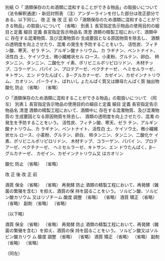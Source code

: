 別紙
○「
酒類保存のため酒類に混和することができる物品」の取扱いについて（法令解釈通達）・新旧対照表
（注）アンダーラインを付した部分は改正部分である。以下同じ。
改 正 後 改 正 前
○「酒類保存のため酒類に混和することができる物品」の取扱いについて
（省略）
別表１ 長官指定告示物品の使用目的の細目と定義
細目 定義 長官指定告示物品名
清澄
酒類の精製工程において、酒類中に
存在する混濁物質、及び混濁物質の
生成要因となる原因物質を除去し、
酒類の透明度を向上させたり、混濁
の発生を予防することをいう。
活性炭、フィチン酸、寒天、ゼラ
チン、アルギン酸ナトリウム、カ
ラギナン、ベントナイト、活性白
土、ケイソウ土、微小繊維状セル
ロース、小麦粉、グルテン、卵白、
柿タンニン、タンニン、二酸化ケ
イ素、ポリビニルポリピロリドン、
木材チップ、コラーゲン、パパイ
ン、プロテアーゼ、ペクチナーゼ、
ヘミセルラーゼ、キトサン、エン
ドウたんぱく、β－グルカナーゼ、
カゼイン、カゼインナトリウム、
カオリン、パーライト、ばれいし
ょたんぱく質又は酵母たんぱく質
抽出物
酸化
防止
（省略） （省略）

○「酒類保存のため酒類に混和することができる物品」の取扱いについて
（同左）
別表１ 長官指定告示物品の使用目的の細目と定義
細目 定義 長官指定告示物品名
清澄
酒類の精製工程において、酒類中に
存在する混濁物質、及び混濁物質の
生成要因となる原因物質を除去し、
酒類の透明度を向上させたり、混濁
の発生を予防することをいう。
活性炭、フィチン酸、寒天、ゼラ
チン、アルギン酸ナトリウム、カ
ラギナン、ベントナイト、活性白
土、ケイソウ土、微小繊維状セル
ロース、小麦粉、グルテン、卵白、
柿タンニン、タンニン、二酸化ケ
イ素、ポリビニルポリピロリドン、
木材チップ、コラーゲン、パパイ
ン、プロテアーゼ、ペクチナーゼ、
ヘミセルラーゼ、キトサン、エン
ドウたんぱく、β－グルカナーゼ、
カゼイン、カゼインナトリウム又
はカオリン


酸化
防止
（省略） （省略）



改 正 後 改 正 前

酒質
保全
（省略） （省略）
再発酵
防止
酒類の精製工程において、再発酵（雑
菌の繁殖を含む）を抑え、酒質の保
持を図ることをいう。
ソルビン酸、ソルビン酸カリウム
又はリゾチーム
酸度
調整
（省略） （省略）
酒質
矯正
（省略） （省略）
副剤 （省略） （省略）

（以下略）

酒質
保全
（省略） （省略）
再発酵
防止
酒類の精製工程において、再発酵（雑
菌の繁殖を含む）を抑え、酒質の保
持を図ることをいう。
ソルビン酸又はソルビン酸カリウ
ム
酸度
調整
（省略） （省略）
酒質
矯正
（省略） （省略）
副剤 （省略） （省略）

（同左）